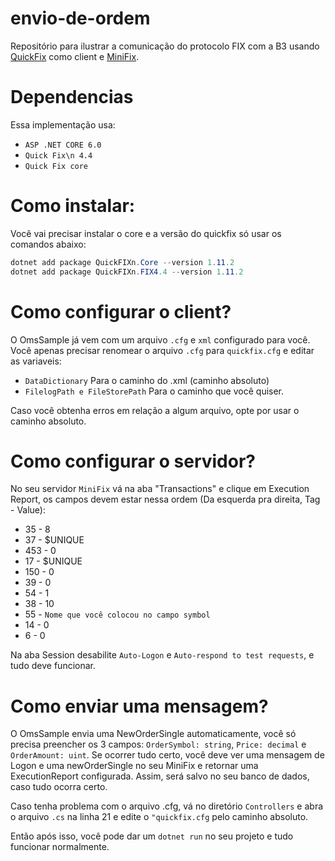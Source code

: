 # envio-de-ordem

Repositório para ilustrar a comunicação do protocolo FIX com a B3 usando [QuickFix](https://new.quickfixn.org/) como client e [MiniFix](https://elato.se/minifix/doc.html).

# Dependencias

Essa implementação usa:

- `ASP .NET CORE 6.0`
- `Quick Fix\n 4.4`
- `Quick Fix core`

# Como instalar:

Você vai precisar instalar o core e a versão do quickfix só usar os comandos abaixo:
```c#
dotnet add package QuickFIXn.Core --version 1.11.2
dotnet add package QuickFIXn.FIX4.4 --version 1.11.2
```

# Como configurar o client?

O OmsSample já vem com um arquivo `.cfg` e `xml` configurado para você. Você apenas precisar renomear o arquivo `.cfg` para `quickfix.cfg` e editar as variaveis:
- `DataDictionary` Para o caminho do .xml (caminho absoluto)
- `FilelogPath e FileStorePath` Para o caminho que você quiser.

Caso você obtenha erros em relação a algum arquivo, opte por usar o caminho absoluto.


# Como configurar o servidor?

No seu servidor `MiniFix` vá na aba "Transactions" e clique em Execution Report, os campos devem estar nessa ordem (Da esquerda pra direita, Tag - Value):
- 35 - 8
- 37 - $UNIQUE
- 453 - 0
- 17 - $UNIQUE
- 150 - 0
- 39 - 0
- 54 - 1
- 38 - 10
- 55 - `Nome que você colocou no campo symbol`
- 14 - 0
- 6 - 0

Na aba Session desabilite `Auto-Logon` e `Auto-respond to test requests`, e tudo deve funcionar. 


# Como enviar uma mensagem?

O OmsSample envia uma NewOrderSingle automaticamente, você só precisa preencher os 3 campos: `OrderSymbol: string`,  `Price: decimal` e `OrderAmount: uint`. Se ocorrer tudo certo, você deve ver uma mensagem de Logon e uma newOrderSingle no seu MiniFix e retornar uma ExecutionReport configurada. Assim, será salvo no seu banco de dados, caso tudo ocorra certo.

Caso tenha problema com o arquivo .cfg, vá no diretório `Controllers` e abra o arquivo `.cs` na linha 21 e edite o `"quickfix.cfg` pelo caminho absoluto. 

Então após isso, você pode dar um `dotnet run` no seu projeto e tudo funcionar normalmente.